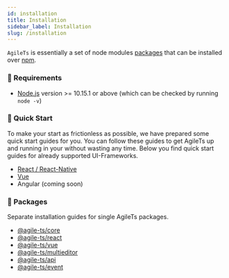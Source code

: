 ```yaml
---
id: installation
title: Installation
sidebar_label: Installation
slug: /installation
---
```


`AgileTs` is essentially a set of node modules 
[packages](https://github.com/agile-ts/agile/tree/master/packages) 
that can be installed over [npm](https://www.npmjs.com/).

### 🔑 Requirements

- [Node.js](https://nodejs.org/en/) version >= 10.15.1 or above (which can be checked by running `node -v`)

### 🚀 Quick Start

To make your start as frictionless as possible, we have prepared some quick start guides for you. 
You can follow these guides to get AgileTs up and running in your without wasting any time. 
Below you find quick start guides for already supported UI-Frameworks.

- [React / React-Native](../quick_start/React.md)
- [Vue](../quick_start/Vue.md)
- Angular (coming soon)

### 📁 Packages

Separate installation guides for single AgileTs packages.

- [@agile-ts/core](../packages/core/Installation.md)
- [@agile-ts/react](../packages/react/Installation.md)
- [@agile-ts/vue](../packages/vue/Installation.md)
- [@agile-ts/multieditor](../packages/multieditor/Installation.md)
- [@agile-ts/api](../packages/api/Installation.md)
- [@agile-ts/event](../packages/event/Installation.md)

